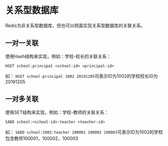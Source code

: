 # 关系型数据库
Redis为非关系型数据库，但也可以侧面实现关系型数据库的关联关系。

## 一对一关联
使用Hash结构来实现，例如：学校-校长的关联关系：

`HSET school-principal <school-id> <principal-id>`

如： `HSET school-principal 1002 20191205`可表示ID为1002的学校校长ID为20191205

## 一对多关联
使用SET结构来实现，例如：学校-教师的关联关系：

`SADD school:<school-id>:teacher <teacher-id>`

如： `SADD school:1002:teacher 100001 100002 100003`可表示ID为1002的学校包含教师100001，100002，100003